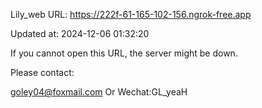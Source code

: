 Lily_web URL: https://222f-61-165-102-156.ngrok-free.app

Updated at: 2024-12-06 01:32:20

If you cannot open this URL, the server might be down.

Please contact: 

goley04@foxmail.com Or Wechat:GL_yeaH